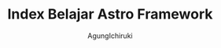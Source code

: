 ---
author: AgungIchiruki
pubDatetime: 2023-11-19T11:14:53.853554+08:00
title: Index Belajar Astro Framework
postSlug: index-belajar-astro-framework
featured: true
tags:
  - astro
  - framework
  - index
  - belajar
description: "Index belajar Astro Framework"
---